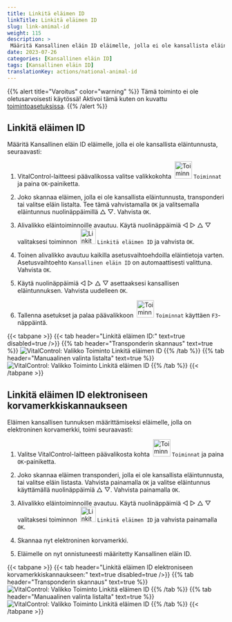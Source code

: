 ```yaml
---
title: Linkitä eläimen ID
linkTitle: Linkitä eläimen ID
slug: link-animal-id
weight: 115
description: >
 Määritä Kansallinen eläin ID eläimelle, jolla ei ole kansallista eläintunnusta
date: 2023-07-26
categories: [Kansallinen eläin ID]
tags: [Kansallinen eläin ID]
translationKey: actions/national-animal-id
---
```

{{% alert title="Varoitus" color="warning" %}}
Tämä toiminto ei ole oletusarvoisesti käytössä! Aktivoi tämä kuten on kuvattu [toimintoasetuksissa](../setting/).
{{% /alert %}}

## Linkitä eläimen ID

Määritä Kansallinen eläin ID eläimelle, jolla ei ole kansallista eläintunnusta, seuraavasti:

1. VitalControl-laitteesi päävalikossa valitse valikkokohta &nbsp;<img src="/icons/actions.svg" width="40" align="bottom" alt="Toiminnat" /> `Toiminnat` ja paina `OK`-painiketta.

2. Joko skannaa eläimen, jolla ei ole kansallista eläintunnusta, transponderi tai valitse eläin listalta. Tee tämä vahvistamalla `OK` ja valitsemalla eläintunnus nuolinäppäimillä △ ▽. Vahvista `OK`.

3. Alivalikko eläintoiminnoille avautuu. Käytä nuolinäppäimiä ◁ ▷ △ ▽ valitaksesi toiminnon &nbsp;<img src="/icons/actions/link-nais-id.svg" width="35" align="bottom" alt="Linkitä eläimen ID" /> `Linkitä eläimen ID` ja vahvista `OK`.

4. Toinen alivalikko avautuu kaikilla asetusvaihtoehdoilla eläintietoja varten. Asetusvaihtoehto `Kansallinen eläin ID` on automaattisesti valittuna. Vahvista `OK`.

5. Käytä nuolinäppäimiä ◁ ▷ △ ▽ asettaaksesi kansallisen eläintunnuksen. Vahvista uudelleen `OK`.

6. Tallenna asetukset ja palaa päävalikkoon &nbsp;<img src="/icons/actions.svg" width="40" align="bottom" alt="Toiminnat" /> `Toiminnat` käyttäen `F3`-näppäintä.

{{< tabpane >}}
{{< tab header="Linkitä eläimen ID:" text=true disabled=true />}}
{{% tab header="Transponderin skannaus" text=true %}}
![VitalControl: Valikko Toiminto Linkitä eläimen ID](../images/linkanimalid-scan.png "Linkitä eläimen ID")
{{% /tab %}}
{{% tab header="Manuaalinen valinta listalta" text=true %}}
![VitalControl: Valikko Toiminto Linkitä eläimen ID](../images/linkanimalid.png "Linkitä eläimen ID")
{{% /tab %}}
{{< /tabpane >}}

## Linkitä eläimen ID elektroniseen korvamerkkiskannaukseen

Eläimen kansallisen tunnuksen määrittämiseksi eläimelle, jolla on elektroninen korvamerkki, toimi seuraavasti:

1. Valitse VitalControl-laitteen päävalikosta kohta &nbsp;<img src="/icons/actions.svg" width="40" align="bottom" alt="Toiminnat" /> `Toiminnat` ja paina `OK`-painiketta.

2. Joko skannaa eläimen transponderi, jolla ei ole kansallista eläintunnusta, tai valitse eläin listasta. Vahvista painamalla `OK` ja valitse eläintunnus käyttämällä nuolinäppäimiä △ ▽. Vahvista painamalla `OK`.

3. Alivalikko eläintoiminnoille avautuu. Käytä nuolinäppäimiä ◁ ▷ △ ▽ valitaksesi toiminnon &nbsp;<img src="/icons/actions/scan-nais-id.svg" width="35" align="bottom" alt="Linkitä eläimen ID" />  `Linkitä eläimen ID` ja vahvista painamalla `OK`.

4. Skannaa nyt elektroninen korvamerkki.

5. Eläimelle on nyt onnistuneesti määritetty Kansallinen eläin ID.

{{< tabpane >}}
{{< tab header="Linkitä eläimen ID elektroniseen korvamerkkiskannaukseen:" text=true disabled=true />}}
{{% tab header="Transponderin skannaus" text=true %}}
![VitalControl: Valikko Toiminto Linkitä eläimen ID](../images/linkanimalidscan-scan.png "Linkitä eläimen ID")
{{% /tab %}}
{{% tab header="Manuaalinen valinta listalta" text=true %}}
![VitalControl: Valikko Toiminto Linkitä eläimen ID](../images/linkanimalidscan.png "Linkitä eläimen ID")
{{% /tab %}}
{{< /tabpane >}}
